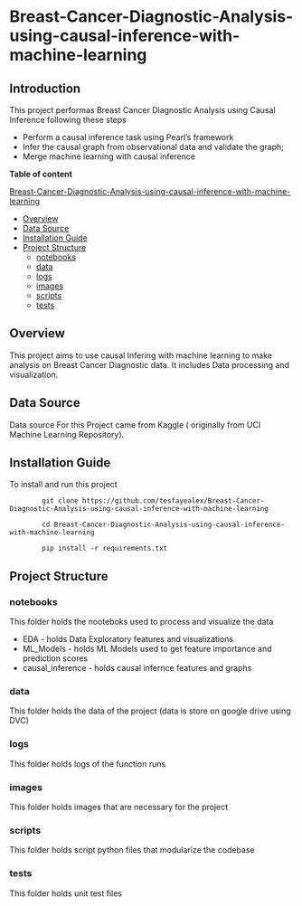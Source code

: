 # Breast-Cancer-Diagnostic-Analysis-using-causal-inference-with-machine-learning

## Introduction

<p>
 This project  performas Breast Cancer Diagnostic Analysis using Causal Inference following these steps

- Perform a causal inference task using Pearl’s framework
- Infer the causal graph from observational data and validate the graph;
- Merge machine learning with causal inference
</p>


**Table of content**

 [Breast-Cancer-Diagnostic-Analysis-using-causal-inference-with-machine-learning](#Breast-Cancer-Diagnostic-Analysis-using-causal-inference-with-machine-learning)
  - [Overview](#overview)
  - [Data Source](#data-Source)
  - [Installation Guide](#installation-guide)
  - [Project Structure](#project-structure)
    - [notebooks](#notebooks)
    - [data](#data)
    - [logs](#logs)
    - [images](#images)
    - [scripts](#scripts)
    - [tests](#tests)


## Overview

<p>
This project aims to use causal Infering with machine learning to make analysis on Breast Cancer Diagnostic data. It includes Data processing and visualization.
</p>

## Data Source
<p>
Data source For this Project came from Kaggle ( originally from UCI Machine Learning Repository).
</p>

## Installation Guide

To install and run this project
        
            git clone https://github.com/tesfayealex/Breast-Cancer-Diagnostic-Analysis-using-causal-inference-with-machine-learning

            cd Breast-Cancer-Diagnostic-Analysis-using-causal-inference-with-machine-learning

            pip install -r requirements.txt
        
  
## Project Structure

### notebooks 
This folder holds the nooteboks used to process and visualize the data 
- EDA - holds Data Exploratory features and visualizations
- ML_Models - holds ML Models used to get feature importance and prediction scores
- causal_inference - holds causal infernce features and graphs
### data
This folder holds the data of the project (data is store on google drive using DVC)
### logs 
This folder holds logs of the function runs
### images
This folder holds images that are necessary for the project
### scripts
This folder holds script python files that modularize the codebase
### tests
This folder holds unit test files



